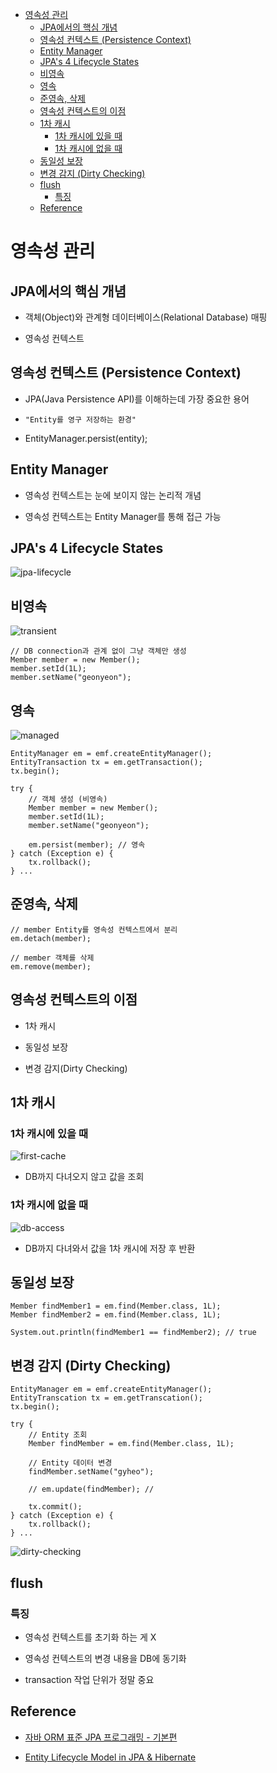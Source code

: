 - [영속성 관리](#영속성-관리)
  - [JPA에서의 핵심 개념](#jpa에서의-핵심-개념)
  - [영속성 컨텍스트 (Persistence Context)](#영속성-컨텍스트-persistence-context)
  - [Entity Manager](#entity-manager)
  - [JPA's 4 Lifecycle States](#jpas-4-lifecycle-states)
  - [비영속](#비영속)
  - [영속](#영속)
  - [준영속, 삭제](#준영속-삭제)
  - [영속성 컨텍스트의 이점](#영속성-컨텍스트의-이점)
  - [1차 캐시](#1차-캐시)
    - [1차 캐시에 있을 때](#1차-캐시에-있을-때)
    - [1차 캐시에 없을 때](#1차-캐시에-없을-때)
  - [동일성 보장](#동일성-보장)
  - [변경 감지 (Dirty Checking)](#변경-감지-dirty-checking)
  - [flush](#flush)
    - [특징](#특징)
  - [Reference](#reference)

# 영속성 관리

## JPA에서의 핵심 개념

- 객체(Object)와 관계형 데이터베이스(Relational Database) 매핑

- 영속성 컨텍스트

## 영속성 컨텍스트 (Persistence Context)

- JPA(Java Persistence API)를 이해하는데 가장 중요한 용어

- `"Entity를 영구 저장하는 환경"`

- EntityManager.persist(entity);

## Entity Manager

- 영속성 컨텍스트는 눈에 보이지 않는 논리적 개념

- 영속성 컨텍스트는 Entity Manager를 통해 접근 가능

## JPA's 4 Lifecycle States

![jpa-lifecycle](assets/jpa-lifecycle.png)

## 비영속

![transient](assets/transient.JPG)

```
// DB connection과 관계 없이 그냥 객체만 생성
Member member = new Member();
member.setId(1L);
member.setName("geonyeon");
```

## 영속

![managed](assets/managed.JPG)

```
EntityManager em = emf.createEntityManager();
EntityTransaction tx = em.getTransaction();
tx.begin();

try {
    // 객체 생성 (비영속)
    Member member = new Member();
    member.setId(1L);
    member.setName("geonyeon");

    em.persist(member); // 영속
} catch (Exception e) {
    tx.rollback();
} ...
```

## 준영속, 삭제

```
// member Entity를 영속성 컨텍스트에서 분리
em.detach(member);

// member 객체를 삭제
em.remove(member);
```

## 영속성 컨텍스트의 이점

- 1차 캐시

- 동일성 보장

- 변경 감지(Dirty Checking)

## 1차 캐시

### 1차 캐시에 있을 때

![first-cache](assets/first-cache.JPG)

- DB까지 다녀오지 않고 값을 조회

### 1차 캐시에 없을 때

![db-access](assets/db-access.JPG)

- DB까지 다녀와서 값을 1차 캐시에 저장 후 반환

## 동일성 보장

```
Member findMember1 = em.find(Member.class, 1L);
Member findMember2 = em.find(Member.class, 1L);

System.out.println(findMember1 == findMember2); // true
```

## 변경 감지 (Dirty Checking)

```
EntityManager em = emf.createEntityManager();
EntityTranscation tx = em.getTranscation();
tx.begin();

try {
    // Entity 조회
    Member findMember = em.find(Member.class, 1L);

    // Entity 데이터 변경
    findMember.setName("gyheo");

    // em.update(findMember); // 

    tx.commit();
} catch (Exception e) {
    tx.rollback();
} ...
```

![dirty-checking](assets/dirty-checking.JPG)

## flush

### 특징

- 영속성 컨텍스트를 초기화 하는 게 X

- 영속성 컨텍스트의 변경 내용을 DB에 동기화

- transaction 작업 단위가 정말 중요

## Reference

- [자바 ORM 표준 JPA 프로그래밍 - 기본편](https://www.inflearn.com/course/ORM-JPA-Basic/dashmember)

- [Entity Lifecycle Model in JPA & Hibernate](https://thorben-janssen.com/entity-lifecycle-model)